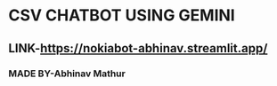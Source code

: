 # CSV CHATBOT USING GEMINI
## LINK-https://nokiabot-abhinav.streamlit.app/
### MADE BY-Abhinav Mathur
